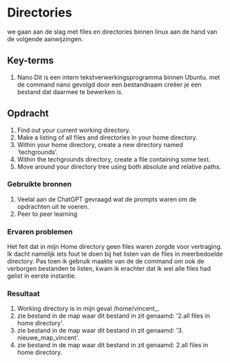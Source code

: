 # Directories
we gaan aan de slag met files en directories binnen linux aan de hand van de volgende aanwijzingen. 



## Key-terms
1. Nano 
Dit is een intern tekstverwerkingsprogramma binnen Ubuntu. met de command nano gevolgd door een bestandnaam creëer je een bestand dat daarmee te bewerken is.  


## Opdracht
1. Find out your current working directory.  
2. Make a listing of all files and directories in your home directory.  
3. Within your home directory, create a new directory named ‘techgrounds’. 
4. Within the techgrounds directory, create a file containing some text.  
5. Move around your directory tree using both absolute and relative paths.

### Gebruikte bronnen
1. Veelal aan de ChatGPT gevraagd wat de prompts waren om de opdrachten uit te voeren.  
2. Peer to peer learning


### Ervaren problemen
Het feit dat in mijn Home directory geen files waren zorgde voor vertraging. Ik dacht namelijk iets fout te doen bij het listen van de files in meerbedoelde directory. Pas toen ik gebruik maakte van de de command om ook de verborgen bestanden te listen, kwam ik erachter dat ik wel alle files had gelist in eerste instantie. 

### Resultaat
1. Working directory is in mijn geval /home/vincent_.
2. zie bestand in de map waar dit bestand in zit genaamd: '2.all files in home directory'.
3. zie bestand in de map waar dit bestand in zit genaamd: '3. nieuwe_map_vincent'.
4. zie bestand in de map waar dit bestand in zit genaamd: 2.all files in home directory.


